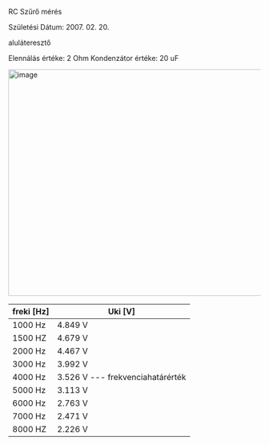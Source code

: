 RC Szűrő mérés 

Születési Dátum: 2007. 02. 20.

aluláteresztő

Elennálás értéke: 2 Ohm
Kondenzátor értéke: 20 uF

<img width="780" height="452" alt="image" src="https://github.com/user-attachments/assets/c13c129c-fc21-482f-8136-f7f42be9da24" />

| freki [Hz] | Uki [V] |
|------------|---------|
1000 Hz | 4.849 V |
1500 HZ | 4.679 V |
2000 Hz | 4.467 V |
3000 Hz | 3.992 V |
4000 Hz | 3.526 V --- frekvenciahatárérték
5000 Hz | 3.113 V |
6000 Hz | 2.763 V |
7000 Hz | 2.471 V |
8000 HZ | 2.226 V |


